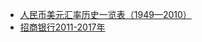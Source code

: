 - [人民币美元汇率历史一览表（1949—2010）](https://www.douban.com/group/topic/14371415/)
- [招商银行2011-2017年](http://fx.cmbchina.com/Hq/History.aspx?nbr=%E7%BE%8E%E5%85%83&startdate=2009-01-01&enddate=2017-06-20&page=47)
